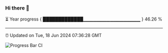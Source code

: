 ### Hi there 👋

⏳ Year progress { █████████████▁▁▁▁▁▁▁▁▁▁▁▁▁▁▁▁▁ } 46.26 %

---

⏰ Updated on Tue, 18 Jun 2024 07:36:28 GMT

![Progress Bar CI](https://github.com/IshwaranRudhara/GIT-ACTION/workflows/Progress%20Bar%20CI/badge.svg)
